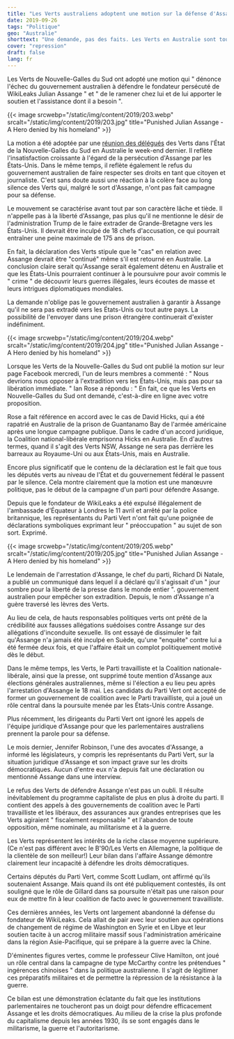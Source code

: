 ```yaml
---
title: "Les Verts australiens adoptent une motion sur la défense d'Assange"
date: 2019-09-26
tags: "Politique"
geo: "Australie"
shorttext: "Une demande, pas des faits. Les Verts en Australie sont tous, sauf les Verts sur le pas de la porte. Suiveurs, gens de pouvoir, politique de clientèle."
cover: "repression"
draft: false
lang: fr
---
```


Les Verts de Nouvelle-Galles du Sud ont adopté une motion qui " dénonce l'échec du gouvernement australien à défendre le fondateur persécuté de WikiLeaks Julian Assange " et " de le ramener chez lui et de lui apporter le soutien et l'assistance dont il a besoin ".

{{< image srcwebp="/static/img/content/2019/203.webp" srcalt="/static/img/content/2019/203.jpg" title="Punished Julian Assange - A Hero denied by his homeland" >}}

La motion a été adoptée par une [réunion des délégués](https://www.sydneycriminallawyers.com.au/blog/do-not-forget-assange-calls-to-bring-the-wikileaks-founder-home/?fbclid=IwAR2zcIXWGT3HtHloyw3-nFqTdNE-T6wwA82I5LVRp0g5hA5ap1S1koLbN0g "Do Not Forget Assange: Calls to Bring the WikiLeaks Founder Home") des Verts dans l'État de la Nouvelle-Galles du Sud en Australie le week-end dernier. Il reflète l'insatisfaction croissante à l'égard de la persécution d'Assange par les États-Unis. Dans le même temps, il reflète également le refus du gouvernement australien de faire respecter ses droits en tant que citoyen et journaliste. C'est sans doute aussi une réaction à la colère face au long silence des Verts qui, malgré le sort d'Assange, n'ont pas fait campagne pour sa défense.

Le mouvement se caractérise avant tout par son caractère lâche et tiède. Il n'appelle pas à la liberté d'Assange, pas plus qu'il ne mentionne le désir de l'administration Trump de le faire extrader de Grande-Bretagne vers les États-Unis. Il devrait être inculpé de 18 chefs d'accusation, ce qui pourrait entraîner une peine maximale de 175 ans de prison.

En fait, la déclaration des Verts stipule que le "cas" en relation avec Assange devrait être "continué" même s'il est retourné en Australie. La conclusion claire serait qu'Assange serait également détenu en Australie et que les États-Unis pourraient continuer à le poursuivre pour avoir commis le " crime " de découvrir leurs guerres illégales, leurs écoutes de masse et leurs intrigues diplomatiques mondiales.

La demande n'oblige pas le gouvernement australien à garantir à Assange qu'il ne sera pas extradé vers les États-Unis ou tout autre pays. La possibilité de l'envoyer dans une prison étrangère continuerait d'exister indéfiniment.

{{< image srcwebp="/static/img/content/2019/204.webp" srcalt="/static/img/content/2019/204.jpg" title="Punished Julian Assange - A Hero denied by his homeland" >}}

Lorsque les Verts de la Nouvelle-Galles du Sud ont publié la motion sur leur page Facebook mercredi, l'un de leurs membres a commenté : " Nous devrions nous opposer à l'extradition vers les États-Unis, mais pas pour sa libération immédiate. " Ian Rose a répondu : " En fait, ce que les Verts en Nouvelle-Galles du Sud ont demandé, c'est-à-dire en ligne avec votre proposition.

Rose a fait référence en accord avec le cas de David Hicks, qui a été rapatrié en Australie de la prison de Guantanamo Bay de l'armée américaine après une longue campagne publique. Dans le cadre d'un accord juridique, la Coalition national-libérale emprisonna Hicks en Australie. En d'autres termes, quand il s'agit des Verts NSW, Assange ne sera pas derrière les barreaux au Royaume-Uni ou aux États-Unis, mais en Australie.

Encore plus significatif que le contenu de la déclaration est le fait que tous les députés verts au niveau de l'État et du gouvernement fédéral le passent par le silence. Cela montre clairement que la motion est une manœuvre politique, pas le début de la campagne d'un parti pour défendre Assange.

Depuis que le fondateur de WikiLeaks a été expulsé illégalement de l'ambassade d'Équateur à Londres le 11 avril et arrêté par la police britannique, les représentants du Parti Vert n'ont fait qu'une poignée de déclarations symboliques exprimant leur " préoccupation " au sujet de son sort. Exprimé.

{{< image srcwebp="/static/img/content/2019/205.webp" srcalt="/static/img/content/2019/205.jpg" title="Punished Julian Assange - A Hero denied by his homeland" >}}

Le lendemain de l'arrestation d'Assange, le chef du parti, Richard Di Natale, a publié un communiqué dans lequel il a déclaré qu'il s'agissait d'un " jour sombre pour la liberté de la presse dans le monde entier ". gouvernement australien pour empêcher son extradition. Depuis, le nom d'Assange n'a guère traversé les lèvres des Verts.

Au lieu de cela, de hauts responsables politiques verts ont prêté de la crédibilité aux fausses allégations suédoises contre Assange sur des allégations d'inconduite sexuelle. Ils ont essayé de dissimuler le fait qu'Assange n'a jamais été inculpé en Suède, qu'une "enquête" contre lui a été fermée deux fois, et que l'affaire était un complot politiquement motivé dès le début.

Dans le même temps, les Verts, le Parti travailliste et la Coalition nationale-libérale, ainsi que la presse, ont supprimé toute mention d'Assange aux élections générales australiennes, même si l'élection a eu lieu peu après l'arrestation d'Assange le 18 mai. Les candidats du Parti Vert ont accepté de former un gouvernement de coalition avec le Parti travailliste, qui a joué un rôle central dans la poursuite menée par les États-Unis contre Assange.

Plus récemment, les dirigeants du Parti Vert ont ignoré les appels de l'équipe juridique d'Assange pour que les parlementaires australiens prennent la parole pour sa défense.

Le mois dernier, Jennifer Robinson, l'une des avocates d'Assange, a informé les législateurs, y compris les représentants du Parti Vert, sur la situation juridique d'Assange et son impact grave sur les droits démocratiques. Aucun d'entre eux n'a depuis fait une déclaration ou mentionné Assange dans une interview.

Le refus des Verts de défendre Assange n'est pas un oubli. Il résulte inévitablement du programme capitaliste de plus en plus à droite du parti. Il contient des appels à des gouvernements de coalition avec le Parti travailliste et les libéraux, des assurances aux grandes entreprises que les Verts agiraient " fiscalement responsable " et l'abandon de toute opposition, même nominale, au militarisme et à la guerre.

Les Verts représentent les intérêts de la riche classe moyenne supérieure. (Ce n'est pas différent avec le B'90/Les Verts en Allemagne, la politique de la clientèle de son meilleur!) Leur bilan dans l'affaire Assange démontre clairement leur incapacité à défendre les droits démocratiques.

Certains députés du Parti Vert, comme Scott Ludlam, ont affirmé qu'ils soutenaient Assange. Mais quand ils ont été publiquement contestés, ils ont souligné que le rôle de Gillard dans sa poursuite n'était pas une raison pour eux de mettre fin à leur coalition de facto avec le gouvernement travailliste.

Ces dernières années, les Verts ont largement abandonné la défense du fondateur de WikiLeaks. Cela allait de pair avec leur soutien aux opérations de changement de régime de Washington en Syrie et en Libye et leur soutien tacite à un accrog militaire massif sous l'administration américaine dans la région Asie-Pacifique, qui se prépare à la guerre avec la Chine.

D'éminentes figures vertes, comme le professeur Clive Hamilton, ont joué un rôle central dans la campagne de type McCarthy contre les prétendues " ingérences chinoises " dans la politique australienne. Il s'agit de légitimer ces préparatifs militaires et de permettre la répression de la résistance à la guerre.

Ce bilan est une démonstration éclatante du fait que les institutions parlementaires ne toucheront pas un doigt pour défendre efficacement Assange et les droits démocratiques. Au milieu de la crise la plus profonde du capitalisme depuis les années 1930, ils se sont engagés dans le militarisme, la guerre et l'autoritarisme.
